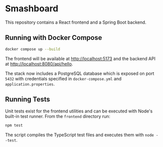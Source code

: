 # Smashboard

This repository contains a React frontend and a Spring Boot backend.

## Running with Docker Compose

```sh
docker compose up --build
```

The frontend will be available at [http://localhost:5173](http://localhost:5173) and the backend API at [http://localhost:8080/api/hello](http://localhost:8080/api/hello).

The stack now includes a PostgreSQL database which is exposed on port `5432` with credentials specified in `docker-compose.yml` and `application.properties`.

## Running Tests

Unit tests exist for the frontend utilities and can be executed with Node's built-in test runner. From the `frontend` directory run:

```sh
npm test
```

The script compiles the TypeScript test files and executes them with `node --test`.

